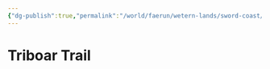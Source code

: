 ```yaml
---
{"dg-publish":true,"permalink":"/world/faerun/wetern-lands/sword-coast/phandalin/triboar-trail/"}
---
```


# Triboar Trail